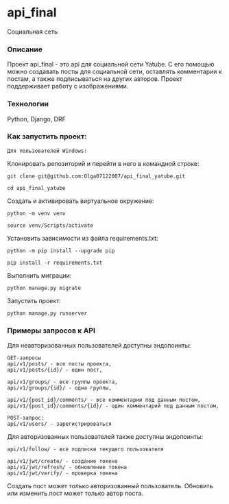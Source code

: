 # api_final
Социальная сеть

### Описание
Проект api_final - это api для социальной сети Yatube. С его помощью можно создавать посты для социальной сети, 
оставлять комментарии к постам, а также подписываться на других авторов. Проект поддерживает работу с изображениями.

### Технологии
Python, Django, DRF

### Как запустить проект:

```
Для пользователей Windows:
```

Клонировать репозиторий и перейти в него в командной строке:

```
git clone git@github.com:Olga07122007/api_final_yatube.git
```

```
cd api_final_yatube
```

Cоздать и активировать виртуальное окружение:

```
python -m venv venv
```

```
source venv/Scripts/activate
```

Установить зависимости из файла requirements.txt:

```
python -m pip install --upgrade pip
```

```
pip install -r requirements.txt
```

Выполнить миграции:

```
python manage.py migrate
```

Запустить проект:

```
python manage.py runserver
```

### Примеры запросов к API
Для неавторизованных пользователей доступны эндопоинты:
```
GET-запросы
api/v1/posts/ - все посты проекта,
api/v1/posts/{id}/ - один пост,

api/v1/groups/ - все группы проекта,
api/v1/groups/{id}/ - одна группы,

api/v1/{post_id}/comments/ - все комментарии под данным постом,
api/v1/{post_id}/comments/{id}/ - один комментарий под данным постом,

POST-запрос:
api/v1/users/ - зарегистрироваться
```

Для авторизованных пользователей также доступны эндопоинты:
```
api/v1/follow/ - все подписки текущего пользователя

api/v1/jwt/create/ - создание токена
api/v1/jwt/refresh/ - обновление токена
api/v1/jwt/verify/ - проверка токена
```

Создать пост может только авторизованный пользователь. Обновить или изменить пост может только автор поста.

